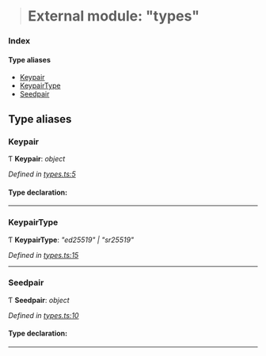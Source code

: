 > # External module: "types"

### Index

#### Type aliases

* [Keypair](_types_.md#keypair)
* [KeypairType](_types_.md#keypairtype)
* [Seedpair](_types_.md#seedpair)

## Type aliases

###  Keypair

Ƭ **Keypair**: *object*

*Defined in [types.ts:5](https://github.com/polkadot-js/common/blob/0021731/packages/util-crypto/src/types.ts#L5)*

#### Type declaration:

___

###  KeypairType

Ƭ **KeypairType**: *"ed25519" | "sr25519"*

*Defined in [types.ts:15](https://github.com/polkadot-js/common/blob/0021731/packages/util-crypto/src/types.ts#L15)*

___

###  Seedpair

Ƭ **Seedpair**: *object*

*Defined in [types.ts:10](https://github.com/polkadot-js/common/blob/0021731/packages/util-crypto/src/types.ts#L10)*

#### Type declaration:

___